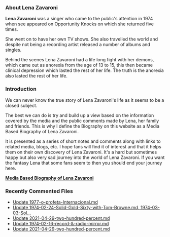 ### About Lena Zavaroni

<p><strong>Lena Zavaroni</strong> was a singer who came to the public's attention in 1974 when see appeared on Opportunity Knocks on which she returned five times.</p>

<p>She went on to have her own TV shows. She also travelled the world and despite not being a recording artist released a number of albums and singles.</p>

<p>Behind the scenes Lena Zavaroni had a life long fight with her demons, which came out as anorexia from the age of 13 to 15, this then became clinical depression which lasted the rest of her life. The truth is the anorexia also lasted the rest of her life.</p>

### Introduction

<p>We can never know the true story of Lena Zavaroni's life as it seems to be a closed subject.</p>

<p>The best we can do is try and build up a view based on the information covered by the media and the public comments made by Lena, her family and friends. This is why I define the Biography on this website as a Media Based Biography of Lena Zavaroni.</p>

<p>It is presented as a series of short notes and comments along with links to related media, blogs, etc. I hope fans will find it of interest and that it helps them on their own discovery of Lena Zavaroni. It's a hard but sometimes happy but also very sad journey into the world of Lena Zavaroni. If you want the fantasy Lena that some fans seem to then you should end your journey here.</p>

<a href="https://fanzoflenazavaroni.github.io/1963-11-04-lena-zavaroni/"><strong>Media Based Biography of Lena Zavaroni</strong></a>

### Recently Commented Files

<!-- BLOG-POST-LIST:START -->
- [Update 1977-o-profeta-Internacional.md](https://github.com/FanzOfLenaZavaroni/fanzoflenazavaroni.github.io/commit/527bf4874d1c21cb801678882e28e9bc873fe9ae)
- [Update 1974-02-24-Solid-Gold-Sixty-with-Tom-Browne.md, 1974-03-03-Sol…](https://github.com/FanzOfLenaZavaroni/fanzoflenazavaroni.github.io/commit/0a814325793b501751f699965ce97c0f33c114e1)
- [Update 2021-04-29-two-hundred-percent.md](https://github.com/FanzOfLenaZavaroni/fanzoflenazavaroni.github.io/commit/68fbdd9312a67c3e1fe569c5b319992f6b2d2b72)
- [Update 1974-02-16-record-&amp;-radio-mirror.md](https://github.com/FanzOfLenaZavaroni/fanzoflenazavaroni.github.io/commit/54f4b669360f684d1537acccf96f869d20a87ec0)
- [Update 2021-04-29-two-hundred-percent.md](https://github.com/FanzOfLenaZavaroni/fanzoflenazavaroni.github.io/commit/321dacfdd578e7ddc8653d9bb550525f74d7c499)
<!-- BLOG-POST-LIST:END -->
